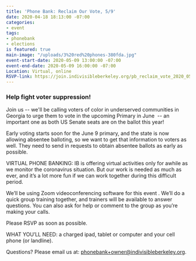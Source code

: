 ```yaml
---
title: 'Phone Bank: Reclaim Our Vote, 5/9'
date: 2020-04-18 18:13:00 -07:00
categories:
- event
tags:
- phonebank
- elections
is featured: true
main-image: "/uploads/3%20red%20phones-380fda.jpg"
event-start-date: 2020-05-09 13:00:00 -07:00
event-end-date: 2020-05-09 16:00:00 -07:00
Location: Virtual, online
RSVP-link: https://join.indivisibleberkeley.org/pb_reclaim_vote_2020_05_09
---
```


### Help fight voter suppression!

Join us -- we'll be calling voters of color in underserved communities in Georgia to urge them to vote in the upcoming Primary in June  -- an important one as both US Senate seats are on the ballot this year!

Early voting starts soon for the June 9 primary, and the state is now allowing absentee balloting, so we want to get that information to voters as well. They need to send in requests to obtain absentee ballots as early as possible.

VIRTUAL PHONE BANKING: IB is offering virtual activities only for awhile as we monitor the coronavirus situation. But our work is needed as much as ever, and it’s a lot more fun if we can work together during this difficult period. 

We’ll be using Zoom videoconferencing software for this event . We’ll do a quick group training together, and trainers will be available to answer questions. You can also ask for help or comment to the group as you’re making your calls.

Please RSVP as soon as possible.  

WHAT YOU’LL NEED: a charged ipad, tablet or computer and your cell phone (or landline).

Questions? Please email us at: phonebank+owner@indivisibleberkeley.org.
